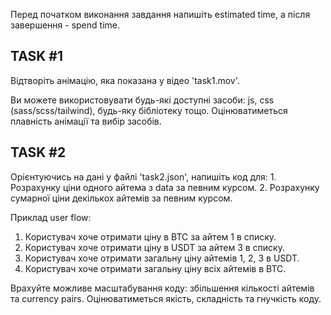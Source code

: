 Перед початком виконання завдання напишіть estimated time, а після завершення - spend time.

## TASK #1
Відтворіть анімацію, яка показана у відео 'task1.mov'.

Ви можете використовувати будь-які доступні засоби: js, css (sass/scss/tailwind), будь-яку бібліотеку тощо. Оцінюватиметься плавність анімації та вибір засобів.

## TASK #2
Орієнтуючись на дані у файлі 'task2.json', напишіть код для:
    1. Розрахунку ціни одного айтема з data за певним курсом.
    2. Розрахунку сумарної ціни декількох айтемів за певним курсом.
    
Приклад user flow:
1. Користувач хоче отримати ціну в BTC за айтем 1 в списку.
2. Користувач хоче отримати ціну в USDT за айтем 3 в списку.
3. Користувач хоче отримати загальну ціну айтемів 1, 2, 3 в USDT.
4. Користувач хоче отримати загальну ціну всіх айтемів в BTC.

Врахуйте можливе масштабування коду: збільшення кількості айтемів та currency pairs. Оцінюватиметься якість, складність та гнучкість коду.